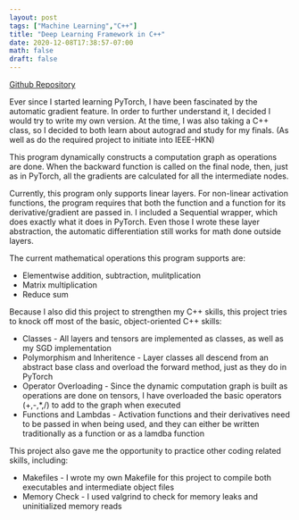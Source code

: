 ```yaml
---
layout: post
tags: ["Machine Learning","C++"]
title: "Deep Learning Framework in C++"
date: 2020-12-08T17:38:57-07:00
math: false
draft: false
---
```


[Github Repository](https://github.com/ValenYamamoto/DeepLearningFramework)

Ever since I started learning PyTorch, I have been fascinated by the automatic
gradient feature. In order to further understand it, I decided I would try to
write my own version. At the time, I was also taking a C++ class, so I decided
to both learn about autograd and study for my finals. (As well as do the
required project to initiate into IEEE-HKN)

This program dynamically constructs a computation graph as operations are done.
When the backward function is called on the final node, then, just as in
PyTorch, all the gradients are calculated for all the intermediate nodes. 

Currently, this program only supports linear layers. For non-linear activation
functions, the program requires that both the function and a function for its
derivative/gradient are passed in. I included a Sequential wrapper, which does
exactly what it does in PyTorch. Even those I wrote these layer abstraction, the
automatic differentiation still works for math done outside layers.

The current mathematical operations this program supports are:
* Elementwise addition, subtraction, mulitplication
* Matrix multiplication
* Reduce sum

Because I also did this project to strengthen my C++ skills, this project tries
to knock off most of the basic, object-oriented C++ skills:
* Classes - All layers and tensors are implemented as classes, as well as my SGD
  implementation
* Polymorphism and Inheritence - Layer classes all descend from an abstract base
  class and overload the forward method, just as they do in PyTorch
* Operator Overloading - Since the dynamic computation graph is built as
  operations are done on tensors, I have overloaded the basic operators
  (+,-,\*,/) to add to the graph when executed
* Functions and Lambdas - Activation functions and their derivatives need to be passed
  in when being used, and they can either be written traditionally as a function
  or as a lamdba function

This project also gave me the opportunity to practice other coding related
skills, including:
* Makefiles - I wrote my own Makefile for this project to compile both
  executables and intermediate object files
* Memory Check - I used valgrind to check for memory leaks and uninitialized
  memory reads

